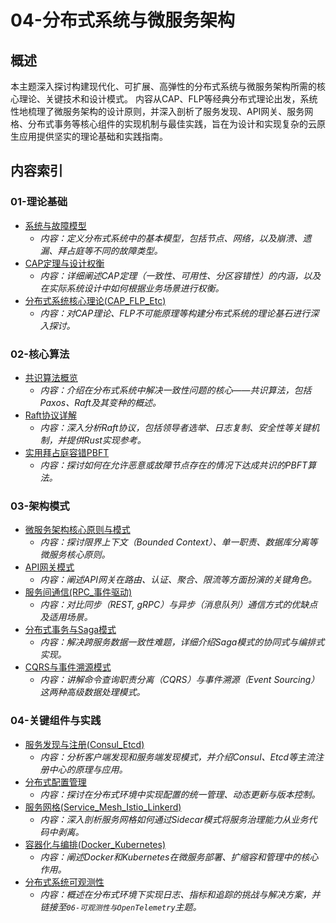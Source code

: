# 04-分布式系统与微服务架构

## 概述

本主题深入探讨构建现代化、可扩展、高弹性的分布式系统与微服务架构所需的核心理论、关键技术和设计模式。
内容从CAP、FLP等经典分布式理论出发，系统性地梳理了微服务架构的设计原则，并深入剖析了服务发现、API网关、服务网格、分布式事务等核心组件的实现机制与最佳实践，旨在为设计和实现复杂的云原生应用提供坚实的理论基础和实践指南。

## 内容索引

### 01-理论基础

- [系统与故障模型](./01-理论基础/01-系统与故障模型.md)
  - *内容：定义分布式系统中的基本模型，包括节点、网络，以及崩溃、遗漏、拜占庭等不同的故障类型。*
- [CAP定理与设计权衡](./01-理论基础/02-CAP定理与设计权衡.md)
  - *内容：详细阐述CAP定理（一致性、可用性、分区容错性）的内涵，以及在实际系统设计中如何根据业务场景进行权衡。*
- [分布式系统核心理论(CAP_FLP_Etc)](./01-理论基础/03-分布式系统核心理论(CAP_FLP_Etc).md)
  - *内容：对CAP理论、FLP不可能原理等构建分布式系统的理论基石进行深入探讨。*

### 02-核心算法

- [共识算法概览](./02-核心算法/00-共识算法概览.md)
  - *内容：介绍在分布式系统中解决一致性问题的核心——共识算法，包括Paxos、Raft及其变种的概述。*
- [Raft协议详解](./02-核心算法/01-Raft协议详解.md)
  - *内容：深入分析Raft协议，包括领导者选举、日志复制、安全性等关键机制，并提供Rust实现参考。*
- [实用拜占庭容错PBFT](./02-核心算法/02-实用拜占庭容错PBFT.md)
  - *内容：探讨如何在允许恶意或故障节点存在的情况下达成共识的PBFT算法。*

### 03-架构模式

- [微服务架构核心原则与模式](./03-架构模式/01-微服务架构核心原则与模式.md)
  - *内容：探讨限界上下文（Bounded Context）、单一职责、数据库分离等微服务核心原则。*
- [API网关模式](./03-架构模式/02-API网关模式.md)
  - *内容：阐述API网关在路由、认证、聚合、限流等方面扮演的关键角色。*
- [服务间通信(RPC_事件驱动)](./03-架构模式/03-服务间通信(RPC_事件驱动).md)
  - *内容：对比同步（REST, gRPC）与异步（消息队列）通信方式的优缺点及适用场景。*
- [分布式事务与Saga模式](./03-架构模式/04-分布式事务与Saga模式.md)
  - *内容：解决跨服务数据一致性难题，详细介绍Saga模式的协同式与编排式实现。*
- [CQRS与事件溯源模式](./03-架构模式/05-CQRS与事件溯源模式.md)
  - *内容：讲解命令查询职责分离（CQRS）与事件溯源（Event Sourcing）这两种高级数据处理模式。*

### 04-关键组件与实践

- [服务发现与注册(Consul_Etcd)](./04-关键组件与实践/01-服务发现与注册(Consul_Etcd).md)
  - *内容：分析客户端发现和服务端发现模式，并介绍Consul、Etcd等主流注册中心的原理与应用。*
- [分布式配置管理](./04-关键组件与实践/02-分布式配置管理.md)
  - *内容：探讨在分布式环境中实现配置的统一管理、动态更新与版本控制。*
- [服务网格(Service_Mesh_Istio_Linkerd)](./04-关键组件与实践/03-服务网格(Service_Mesh_Istio_Linkerd).md)
  - *内容：深入剖析服务网格如何通过Sidecar模式将服务治理能力从业务代码中剥离。*
- [容器化与编排(Docker_Kubernetes)](./04-关键组件与实践/04-容器化与编排(Docker_Kubernetes).md)
  - *内容：阐述Docker和Kubernetes在微服务部署、扩缩容和管理中的核心作用。*
- [分布式系统可观测性](./04-关键组件与实践/05-分布式系统可观测性.md)
  - *内容：概述在分布式环境下实现日志、指标和追踪的挑战与解决方案，并链接至`06-可观测性与OpenTelemetry`主题。*
